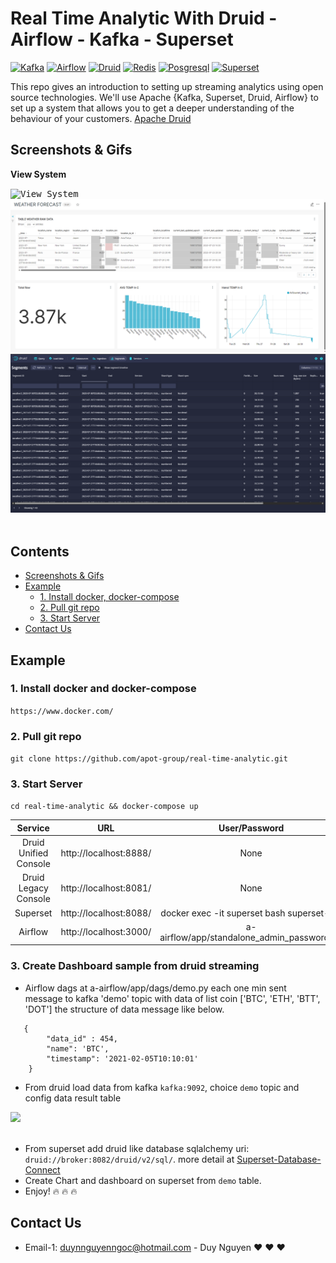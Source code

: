 # Real Time Analytic With Druid - Airflow - Kafka - Superset
[![Kafka](https://img.shields.io/badge/kafka-5.2.0-green)](https://kafka.apache.org/documentation/)
[![Airflow](https://img.shields.io/badge/airflow-2.2.4-green)](https://airflow.apache.org/docs/)
[![Druid](https://img.shields.io/badge/druid-0.22.1-orange)](https://druid.apache.org/docs/latest/design/)
[![Redis](https://img.shields.io/badge/redis-6.2.6-orange)](https://redis.io/)
[![Posgresql](https://img.shields.io/badge/postgres-14.1-brown)](https://www.postgresql.org/)
[![Superset](https://img.shields.io/badge/Superset-1.4.1-lightgrey)](https://superset.apache.org/docs/intro/)

This repo gives an introduction to setting up streaming analytics using open source technologies. We'll use Apache {Kafka, Superset, Druid, Airflow} to set up a system that allows you to get a deeper understanding of the behaviour of your customers. [Apache Druid](https://github.com/apache/druid)

## Screenshots & Gifs

**View System**

<div>
    <kbd>
        <img title="View System" src="https://github.com/apot-group/real-time-analytic/blob/main/public/chart.png?raw=true" />
    </kbd>
    <br/>
    <kbd>
        <img title="View System" src="https://github.com/DoanMinhTruong/real-time-analytic/blob/main/public/dmt-dashboard.png?raw=true" />
    </kbd>
    <br/>
    <kbd>
        <img title="View System" src="https://github.com/DoanMinhTruong/real-time-analytic/blob/main/public/druid-segment.png?raw=true" />
    </kbd>
</div>
<br>

## Contents
- [Screenshots & Gifs](#screenshots--gifs)
- [Example](#example)
    - [1. Install docker, docker-compose](https://github.com/apot-group/real-time-analytic#1-install-docker-and-docker-compose)
    - [2. Pull git repo](https://github.com/apot-group/real-time-analytic#2-pull-git-repo)
    - [3. Start Server](https://github.com/apot-group/real-time-analytic#3-start-server)
- [Contact Us](#contact-us)


## Example

### 1. Install docker and docker-compose

`https://www.docker.com/`

### 2. Pull git repo
`git clone https://github.com/apot-group/real-time-analytic.git` 

### 3. Start Server
`cd real-time-analytic && docker-compose up`

| Service               | URL                              | User/Password                                 |
| :-------------------: | :------------------------------: | :-------------------------------------------: |
| Druid Unified Console | http://localhost:8888/           | None                                          |
| Druid Legacy Console  | http://localhost:8081/           | None                                          |
| Superset              | http://localhost:8088/           | docker exec -it superset bash superset-init   |
| Airflow               | http://localhost:3000/           | a-airflow/app/standalone_admin_password.txt   |

### 3. Create Dashboard sample from druid streaming
 - Airflow dags at a-airflow/app/dags/demo.py each one min sent message to kafka 'demo' topic with data of list coin ['BTC', 'ETH', 'BTT', 'DOT'] the structure of data message like below.
```
   {
        "data_id" : 454,
        "name": 'BTC',
        "timestamp": '2021-02-05T10:10:01'
    }
```

 - From druid load data from kafka ```kafka:9092```, choice ```demo``` topic and config data result table
<div>
    <img src="./public/druid_connect.gif" />
</div>
<br>

 - From superset add druid like database sqlalchemy uri: ```druid://broker:8082/druid/v2/sql/```. more detail at [Superset-Database-Connect](https://superset.apache.org/docs/databases/db-connection-ui)
 - Create Chart and dashboard on superset from ```demo``` table.
 - Enjoy! :fire: :fire: :fire:

## Contact Us
- Email-1: duynnguyenngoc@hotmail.com - Duy Nguyen :heart: :heart: :heart: 
